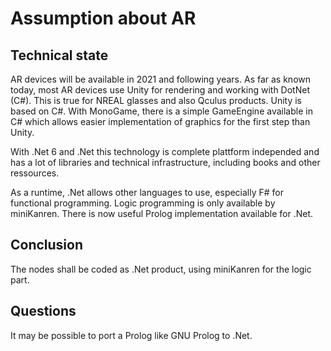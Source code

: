 # Assumption about AR

## Technical state

AR devices will be available in 2021 and following years. As far as known today, most AR devices use Unity for rendering and working with DotNet (C#). This is true for NREAL glasses and also Qculus products. Unity is based on C#. With MonoGame, there is a simple GameEngine available in C# which allows easier implementation of graphics for the first step than Unity. 

With .Net 6  and .Net this technology is complete plattform independed and has a lot of libraries and technical infrastructure, including books and other ressources. 

As a runtime, .Net allows other languages to use, especially F# for functional programming. Logic programming is only available by miniKanren. There is now useful Prolog implementation available for .Net. 

## Conclusion

The nodes shall be coded as .Net product, using miniKanren for the logic part. 


## Questions

It may be possible to port a Prolog like GNU Prolog to .Net. 
